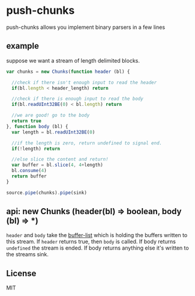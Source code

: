 # push-chunks

push-chunks allows you implement binary parsers in a few lines

## example

suppose we want a stream of length delimited blocks.

``` js
var chunks = new Chunks(function header (bl) {

  //check if there isn't enough input to read the header
  if(bl.length < header_length) return

  //check if there is enough input to read the body
  if(bl.readUInt32BE(0) < bl.length) return

  //we are good! go to the body
  return true
}, function body (bl) {
  var length = bl.readUInt32BE(0)

  //if the length is zero, return undefined to signal end.
  if(!length) return

  //else slice the content and return!
  var buffer = bl.slice(4, 4+length)
  bl.consume(4)
  return buffer
}

source.pipe(chunks).pipe(sink)
```

## api: new Chunks (header(bl) => boolean, body (bl) => *)

`header` and `body` take the [buffer-list](https://npm.im/bl) which is holding
the buffers written to this stream. If `header` returns true, then `body` is called.
If body returns `undefined` the stream is ended. If body returns anything else
it's written to the streams sink.

## License

MIT


